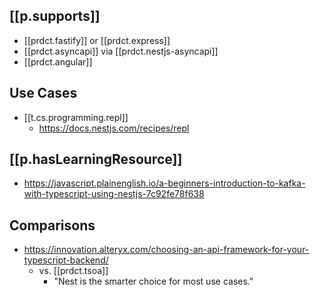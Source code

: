 
## [[p.supports]]

- [[prdct.fastify]] or [[prdct.express]]
- [[prdct.asyncapi]] via [[prdct.nestjs-asyncapi]]
- [[prdct.angular]]

## Use Cases

- [[t.cs.programming.repl]]
  - https://docs.nestjs.com/recipes/repl


## [[p.hasLearningResource]]

- https://javascript.plainenglish.io/a-beginners-introduction-to-kafka-with-typescript-using-nestjs-7c92fe78f638


## Comparisons

- https://innovation.alteryx.com/choosing-an-api-framework-for-your-typescript-backend/
  - vs. [[prdct.tsoa]]
    - "Nest is the smarter choice for most use cases."